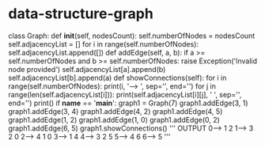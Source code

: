# data-structure-graph
class Graph:     def __init__(self, nodesCount):         self.numberOfNodes = nodesCount         self.adjacencyList = []          for i in range(self.numberOfNodes):             self.adjacencyList.append([])      def addEdge(self, a, b):         if a >= self.numberOfNodes and b >= self.numberOfNodes:             raise Exception('Invalid node provided')          self.adjacencyList[a].append(b)         self.adjacencyList[b].append(a)          def showConnections(self):         for i in range(self.numberOfNodes):             print(i, '--> ', sep='', end='')             for j in range(len(self.adjacencyList[i])):                 print(self.adjacencyList[i][j], ' ', sep='', end='')             print()   if __name__ == '__main__':     graph1 = Graph(7)      graph1.addEdge(3, 1)     graph1.addEdge(3, 4)     graph1.addEdge(4, 2)     graph1.addEdge(4, 5)     graph1.addEdge(1, 2)     graph1.addEdge(1, 0)     graph1.addEdge(0, 2)     graph1.addEdge(6, 5)      graph1.showConnections()   ''' OUTPUT 0--> 1 2  1--> 3 2 0  2--> 4 1 0  3--> 1 4  4--> 3 2 5  5--> 4 6  6--> 5  '''
